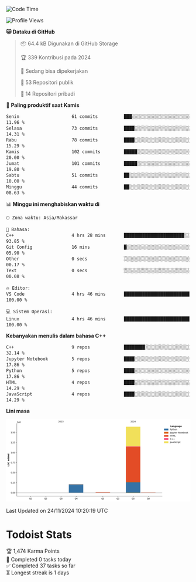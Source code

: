 <!--START_SECTION:waka-->
![Code Time](http://img.shields.io/badge/Code%20Time-96%20hrs%208%20mins-blue)

![Profile Views](http://img.shields.io/badge/Profil%20dilihat-0-blue)

**🐱 Dataku di GitHub** 

> 📦 64.4 kB Digunakan di GitHub Storage 
 > 
> 🏆 339 Kontribusi pada 2024
 > 
> 💼 Sedang bisa dipekerjakan
 > 
> 📜 53 Repositori publik 
 > 
> 🔑 14 Repositori pribadi 
 > 
📅 **Paling produktif saat Kamis** 

```text
Senin                    61 commits          ███░░░░░░░░░░░░░░░░░░░░░░   11.96 % 
Selasa                   73 commits          ████░░░░░░░░░░░░░░░░░░░░░   14.31 % 
Rabu                     78 commits          ████░░░░░░░░░░░░░░░░░░░░░   15.29 % 
Kamis                    102 commits         █████░░░░░░░░░░░░░░░░░░░░   20.00 % 
Jumat                    101 commits         █████░░░░░░░░░░░░░░░░░░░░   19.80 % 
Sabtu                    51 commits          ██░░░░░░░░░░░░░░░░░░░░░░░   10.00 % 
Minggu                   44 commits          ██░░░░░░░░░░░░░░░░░░░░░░░   08.63 % 
```


📊 **Minggu ini menghabiskan waktu di** 

```text
🕑︎ Zona waktu: Asia/Makassar

💬 Bahasa: 
C++                      4 hrs 28 mins       ███████████████████████░░   93.85 % 
Git Config               16 mins             █░░░░░░░░░░░░░░░░░░░░░░░░   05.90 % 
Other                    0 secs              ░░░░░░░░░░░░░░░░░░░░░░░░░   00.17 % 
Text                     0 secs              ░░░░░░░░░░░░░░░░░░░░░░░░░   00.08 % 

🔥 Editor: 
VS Code                  4 hrs 46 mins       █████████████████████████   100.00 % 

💻 Sistem Operasi: 
Linux                    4 hrs 46 mins       █████████████████████████   100.00 % 
```

**Kebanyakan menulis dalam bahasa C++** 

```text
C++                      9 repos             ████████░░░░░░░░░░░░░░░░░   32.14 % 
Jupyter Notebook         5 repos             ████░░░░░░░░░░░░░░░░░░░░░   17.86 % 
Python                   5 repos             ████░░░░░░░░░░░░░░░░░░░░░   17.86 % 
HTML                     4 repos             ████░░░░░░░░░░░░░░░░░░░░░   14.29 % 
JavaScript               4 repos             ████░░░░░░░░░░░░░░░░░░░░░   14.29 % 
```



**Lini masa**

![Lines of Code chart](https://raw.githubusercontent.com/yusuf601/yusuf601/main/assets/bar_graph.png)


 Last Updated on 24/11/2024 10:20:19 UTC
<!--END_SECTION:waka-->
# Todoist Stats

<!-- TODO-IST:START -->
🏆  1,474 Karma Points           
🌸  Completed 0 tasks today           
✅  Completed 37 tasks so far           
⏳  Longest streak is 1 days
<!-- TODO-IST:END -->
